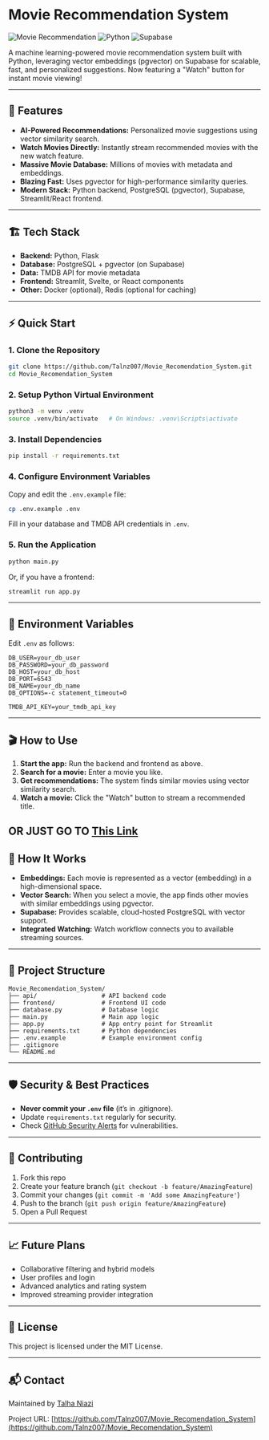 # Movie Recommendation System

![Movie Recommendation](https://img.shields.io/badge/Movie-Recommendation-blue)
![Python](https://img.shields.io/badge/Python-3.8+-success)
![Supabase](https://img.shields.io/badge/Supabase-pgvector-orange)


A machine learning-powered movie recommendation system built with Python, leveraging vector embeddings (pgvector) on Supabase for scalable, fast, and personalized suggestions. Now featuring a "Watch" button for instant movie viewing!

---

## 🚀 Features

- **AI-Powered Recommendations:** Personalized movie suggestions using vector similarity search.
- **Watch Movies Directly:** Instantly stream recommended movies with the new watch feature.
- **Massive Movie Database:** Millions of movies with metadata and embeddings.
- **Blazing Fast:** Uses pgvector for high-performance similarity queries.
- **Modern Stack:** Python backend, PostgreSQL (pgvector), Supabase, Streamlit/React frontend.

---

## 🏗️ Tech Stack

- **Backend:** Python, Flask
- **Database:** PostgreSQL + pgvector (on Supabase)
- **Data:** TMDB API for movie metadata
- **Frontend:** Streamlit, Svelte, or React components
- **Other:** Docker (optional), Redis (optional for caching)

---

## ⚡ Quick Start

### 1. Clone the Repository

```bash
git clone https://github.com/Talnz007/Movie_Recomendation_System.git
cd Movie_Recomendation_System
```

### 2. Setup Python Virtual Environment

```bash
python3 -m venv .venv
source .venv/bin/activate   # On Windows: .venv\Scripts\activate
```

### 3. Install Dependencies

```bash
pip install -r requirements.txt
```

### 4. Configure Environment Variables

Copy and edit the `.env.example` file:

```bash
cp .env.example .env
```

Fill in your database and TMDB API credentials in `.env`.

### 5. Run the Application

```bash
python main.py
```

Or, if you have a frontend:

```bash
streamlit run app.py
```

---

## 🔑 Environment Variables

Edit `.env` as follows:

```
DB_USER=your_db_user
DB_PASSWORD=your_db_password
DB_HOST=your_db_host
DB_PORT=6543
DB_NAME=your_db_name
DB_OPTIONS=-c statement_timeout=0

TMDB_API_KEY=your_tmdb_api_key
```

---

## 🎬 How to Use

1. **Start the app:** Run the backend and frontend as above.
2. **Search for a movie:** Enter a movie you like.
3. **Get recommendations:** The system finds similar movies using vector similarity search.
4. **Watch a movie:** Click the "Watch" button to stream a recommended title.

**OR JUST GO TO** [This Link](https://recommenders.streamlit.app/)
---

## 🧠 How It Works

- **Embeddings:** Each movie is represented as a vector (embedding) in a high-dimensional space.
- **Vector Search:** When you select a movie, the app finds other movies with similar embeddings using pgvector.
- **Supabase:** Provides scalable, cloud-hosted PostgreSQL with vector support.
- **Integrated Watching:** Watch workflow connects you to available streaming sources.

---

## 📂 Project Structure

```
Movie_Recomendation_System/
├── api/                  # API backend code
├── frontend/             # Frontend UI code
├── database.py           # Database logic
├── main.py               # Main app logic
├── app.py                # App entry point for Streamlit
├── requirements.txt      # Python dependencies
├── .env.example          # Example environment config
├── .gitignore
└── README.md
```

---

## 🛡️ Security & Best Practices

- **Never commit your `.env` file** (it’s in .gitignore).
- Update `requirements.txt` regularly for security.
- Check [GitHub Security Alerts](https://github.com/Talnz007/Movie_Recomendation_System/security/dependabot) for vulnerabilities.

---

## 🤝 Contributing

1. Fork this repo
2. Create your feature branch (`git checkout -b feature/AmazingFeature`)
3. Commit your changes (`git commit -m 'Add some AmazingFeature'`)
4. Push to the branch (`git push origin feature/AmazingFeature`)
5. Open a Pull Request

---

## 📈 Future Plans

- Collaborative filtering and hybrid models
- User profiles and login
- Advanced analytics and rating system
- Improved streaming provider integration

---

## 📄 License

This project is licensed under the MIT License.

---

## 📬 Contact

Maintained by [Talha Niazi](mailto:Talhaniazai007@gmail.com)

Project URL: [https://github.com/Talnz007/Movie_Recomendation_System](https://github.com/Talnz007/Movie_Recomendation_System)
